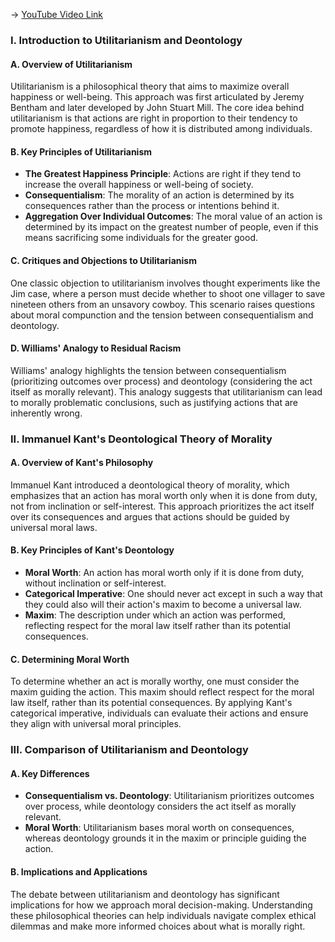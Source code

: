 -> [YouTube Video Link](https://www.youtube.com/watch?v=rc-vSvT0YuE&list=PL3F6BC200B2930084&index=13&pp=iAQB)

### I. Introduction to Utilitarianism and Deontology
#### A. Overview of Utilitarianism

Utilitarianism is a philosophical theory that aims to maximize overall happiness or well-being. This approach was first articulated by Jeremy Bentham and later developed by John Stuart Mill. The core idea behind utilitarianism is that actions are right in proportion to their tendency to promote happiness, regardless of how it is distributed among individuals.

#### B. Key Principles of Utilitarianism

- **The Greatest Happiness Principle**: Actions are right if they tend to increase the overall happiness or well-being of society.
- **Consequentialism**: The morality of an action is determined by its consequences rather than the process or intentions behind it.
- **Aggregation Over Individual Outcomes**: The moral value of an action is determined by its impact on the greatest number of people, even if this means sacrificing some individuals for the greater good.

#### C. Critiques and Objections to Utilitarianism

One classic objection to utilitarianism involves thought experiments like the Jim case, where a person must decide whether to shoot one villager to save nineteen others from an unsavory cowboy. This scenario raises questions about moral compunction and the tension between consequentialism and deontology.

#### D. Williams' Analogy to Residual Racism

Williams' analogy highlights the tension between consequentialism (prioritizing outcomes over process) and deontology (considering the act itself as morally relevant). This analogy suggests that utilitarianism can lead to morally problematic conclusions, such as justifying actions that are inherently wrong.

### II. Immanuel Kant's Deontological Theory of Morality
#### A. Overview of Kant's Philosophy

Immanuel Kant introduced a deontological theory of morality, which emphasizes that an action has moral worth only when it is done from duty, not from inclination or self-interest. This approach prioritizes the act itself over its consequences and argues that actions should be guided by universal moral laws.

#### B. Key Principles of Kant's Deontology

- **Moral Worth**: An action has moral worth only if it is done from duty, without inclination or self-interest.
- **Categorical Imperative**: One should never act except in such a way that they could also will their action's maxim to become a universal law.
- **Maxim**: The description under which an action was performed, reflecting respect for the moral law itself rather than its potential consequences.

#### C. Determining Moral Worth

To determine whether an act is morally worthy, one must consider the maxim guiding the action. This maxim should reflect respect for the moral law itself, rather than its potential consequences. By applying Kant's categorical imperative, individuals can evaluate their actions and ensure they align with universal moral principles.

### III. Comparison of Utilitarianism and Deontology
#### A. Key Differences

- **Consequentialism vs. Deontology**: Utilitarianism prioritizes outcomes over process, while deontology considers the act itself as morally relevant.
- **Moral Worth**: Utilitarianism bases moral worth on consequences, whereas deontology grounds it in the maxim or principle guiding the action.

#### B. Implications and Applications

The debate between utilitarianism and deontology has significant implications for how we approach moral decision-making. Understanding these philosophical theories can help individuals navigate complex ethical dilemmas and make more informed choices about what is morally right.